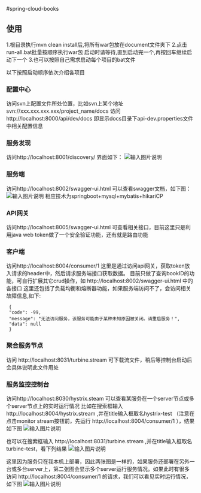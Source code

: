 #spring-cloud-books
## 使用

1.根目录执行mvn clean install后,将所有war包放在document文件夹下
2.点击run-all.bat批量按顺序执行war包
启动时请等待,直到启动完一个,再按回车继续启动下一个
3.也可以按照自己需求启动每个项目的bat文件

以下按照启动顺序依次介绍各项目

### **配置中心**

访问svn上配置文件所处位置，比如svn上某个地址
svn://xxx.xxx.xxx.xxx/project_name/docs
访问 http://localhost:8000/api/dev/docs
即显示docs目录下api-dev.properties文件中相关配置信息

### **服务发现**

访问http://localhost:8001/discovery/
界面如下：
![输入图片说明](http://git.oschina.net/uploads/images/2016/1121/181013_db44c0d2_43183.jpeg "在这里输入图片标题")

### **服务端**

访问http://localhost:8002/swagger-ui.html
可以查看swagger文档，如下图：
![输入图片说明](http://git.oschina.net/uploads/images/2016/1121/181042_2d280d46_43183.jpeg "在这里输入图片标题")
相应技术为springboot+mysql+mybatis+hikariCP

### **API网关**

访问http://localhost:8005/swagger-ui.html
可查看相关接口，目前这里只是利用java web token做了一个安全验证功能，还有就是路由功能

### **客户端**

访问http://localhost:8004/consumer/1
这里是通过访问api网关，获取token放入请求的header中，然后请求服务端接口获取数据。
目前只做了查询bookID的功能，可自行扩展其它crud操作，如 http://localhost:8002/swagger-ui.html 中的各接口
这里还包括了负载均衡和熔断器功能，如果服务端访问不了，会访问相关故障信息,如下:
​    
   ```
    {
    "code": -99,
    "message": "无法访问服务，该服务可能由于某种未知原因被关闭。请重启服务！",
    "data": null
    }
```


### **聚合服务节点**

访问 http://localhost:8031/turbine.stream 
可下载流文件，稍后等控制台启动后会具体说明此文件用处

### **服务监控控制台**

访问http://localhost:8030/hystrix.steam
可以查看某服务在一个server节点或多个server节点上的实时运行情况
比如在搜索框输入 http://localhost:8004/hystrix.stream ,并在title输入框取名hystrix-test
（注意在点击monitor stream按钮前，先运行 http://localhost:8004/consumer/1 ），结果如下图
![输入图片说明](http://git.oschina.net/uploads/images/2016/1121/181104_c7e009cc_43183.jpeg "在这里输入图片标题")

也可以在搜索框输入 http://localhost:8031/turbine.stream ,并在title输入框取名turbine-test，看下列结果
![输入图片说明](http://git.oschina.net/uploads/images/2016/1121/181120_76bbda44_43183.jpeg "在这里输入图片标题")


这里因为服务只在我本机上部署，因此两张图是一样的，如果服务还部署在另外一台或多台server上，第二张图会显示多个server运行服务情况。如果此时有很多访问 http://localhost:8004/consumer/1 的请求，我们可以看见实时运行情况，如下图
![输入图片说明](http://git.oschina.net/uploads/images/2016/1121/181134_1c099321_43183.jpeg "在这里输入图片标题")
